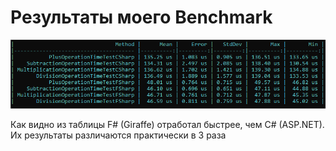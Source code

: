 # Результаты моего Benchmark
![BenchmarkResult](Benchmark.png)

Как видно из таблицы F# (Giraffe) отработал быстрее, чем C# (ASP.NET). Их результаты различаются практически в 3 раза